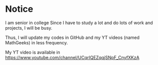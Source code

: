 # Notice
I am senior in college Since I have to study a lot and do lots of work and projects, I will be busy. 

Thus, I will update my codes in GitHub and my YT videos (named MathGeeks) in less frequency.

My YT video is available in 
https://www.youtube.com/channel/UCqrIQEZqqjSNpF_CnyfXKzA



